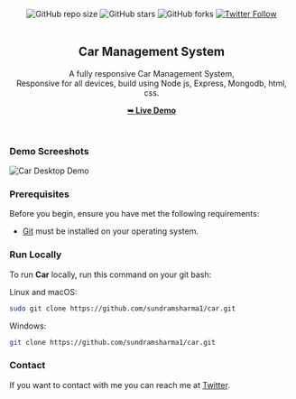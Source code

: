   <div align="center">
  
  ![GitHub repo size](https://img.shields.io/github/repo-size/sundramsharma1/Car-Management-System)
  ![GitHub stars](https://img.shields.io/github/stars/sundramsharma1/Car-Management-System?style=social)
  ![GitHub forks](https://img.shields.io/github/forks/sundramsharma1/Car-Management-System?style=social)
[![Twitter Follow](https://img.shields.io/twitter/follow/StarkSundram?style=social)](https://twitter.com/intent/follow?screen_name=StarkSundram)
<br />
<br />

 <h2 align="center"> Car Management System </h2>
 
 A fully responsive Car Management System, <br />Responsive for all devices, build using Node js, Express, Mongodb, html, css.
 
<a href="https://car-rif4.onrender.com"><strong>➥ Live Demo</strong></a>
  
</div>
<br />

### Demo Screeshots

![Car Desktop Demo](https://github.com/sundramsharma1/car/blob/master/Untitled.png)

### Prerequisites

Before you begin, ensure you have met the following requirements:

* [Git](https://git-scm.com/downloads "Download Git") must be installed on your operating system.

### Run Locally

To run **Car** locally, run this command on your git bash:

Linux and macOS:

```bash
sudo git clone https://github.com/sundramsharma1/car.git
```

Windows:

```bash
git clone https://github.com/sundramsharma1/car.git
```

### Contact

If you want to contact with me you can reach me at [Twitter](https://www.twitter.com/StarkSundram).
